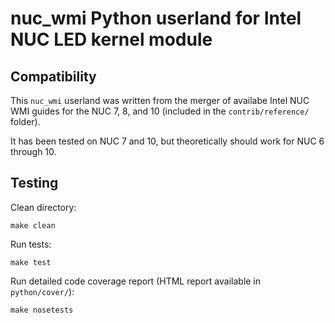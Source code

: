 # nuc_wmi Python userland for Intel NUC LED kernel module

## Compatibility

This `nuc_wmi` userland was written from the merger of availabe Intel NUC WMI guides for the NUC 7, 8, and 10 (included in the `contrib/reference/` folder).

It has been tested on NUC 7 and 10, but theoretically should work for NUC 6 through 10.

## Testing

Clean directory:

```
make clean
```

Run tests:

```
make test
```

Run detailed code coverage report (HTML report available in `python/cover/`):

```
make nosetests
```
